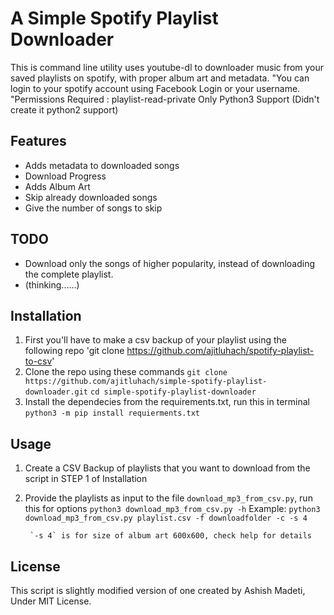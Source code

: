 # A Simple Spotify Playlist Downloader

This is command line utility uses youtube-dl to downloader music from your saved playlists on spotify, with proper album art and metadata.
"You can login to your spotify account using Facebook Login or your username.
"Permissions Required : playlist-read-private
Only Python3 Support
(Didn't create it python2 support)

## Features
* Adds metadata to downloaded songs
* Download Progress
* Adds Album Art
* Skip already downloaded songs
* Give the number of songs to skip

## TODO
* Download only the songs of higher popularity, instead of downloading the complete playlist.
* (thinking......)

## Installation
1. First you'll have to make a csv backup of your playlist using the following repo
        'git clone https://github.com/ajitluhach/spotify-playlist-to-csv'
2. Clone the repo using these commands
        `git clone https://github.com/ajitluhach/simple-spotify-playlist-downloader.git`
        `cd simple-spotify-playlist-downloader`
3. Install the dependecies from the requirements.txt, run this in terminal
        `python3 -m pip install requierments.txt`

## Usage

1. Create a CSV Backup of playlists that you want to download from the script in STEP 1 of Installation
2. Provide the playlists as input to the file `download_mp3_from_csv.py`, run this for options
        `python3 download_mp3_from_csv.py -h`
Example:
        `python3 download_mp3_from_csv.py playlist.csv -f downloadfolder -c -s 4`

        `-s 4` is for size of album art 600x600, check help for details


## License

This script is slightly modified version of one created by Ashish Madeti, Under MIT License.
